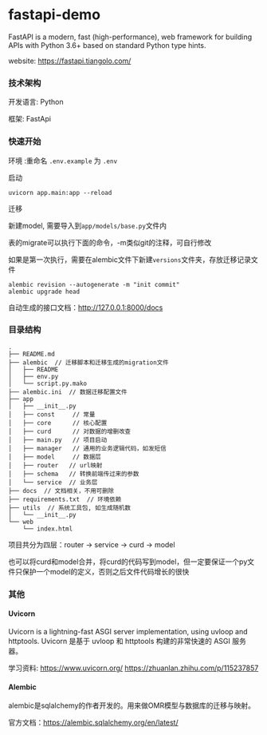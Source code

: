 # fastapi-demo

FastAPI is a modern, fast (high-performance), web framework for building APIs with Python 3.6+ based on standard Python type hints.

website: https://fastapi.tiangolo.com/

### 技术架构

开发语言: Python

框架: FastApi

### 快速开始

环境 :重命名 `.env.example` 为 `.env`

启动

```shell script
uvicorn app.main:app --reload
```

迁移 

新建model, 需要导入到`app/models/base.py`文件内

表的migrate可以执行下面的命令，-m类似git的注释，可自行修改

如果是第一次执行，需要在alembic文件下新建`versions`文件夹，存放迁移记录文件
```shell script
alembic revision --autogenerate -m "init commit"
alembic upgrade head 
```

自动生成的接口文档：http://127.0.0.1:8000/docs

### 目录结构
```
.
├── README.md
├── alembic  // 迁移脚本和迁移生成的migration文件
│   ├── README
│   ├── env.py
│   └── script.py.mako
├── alembic.ini  // 数据迁移配置文件
├── app
│   ├── __init__.py
│   ├── const     // 常量
│   ├── core      // 核心配置
│   ├── curd      // 对数据的增删改查
│   ├── main.py   // 项目启动
│   ├── manager   // 通用的业务逻辑代码，如发短信
│   ├── model     // 数据层
│   ├── router   // url映射
│   ├── schema   // 转换前端传过来的参数
│   └── service  // 业务层
├── docs  // 文档相关，不用可删除
├── requirements.txt  // 环境依赖
├── utils  // 系统工具包, 如生成随机数
│   └── __init__.py
└── web
    └── index.html
```
项目共分为四层：router -> service -> curd -> model

也可以将curd和model合并，将curd的代码写到model，但一定要保证一个py文件只保护一个model的定义，否则之后文件代码增长的很快

### 其他
#### Uvicorn
Uvicorn is a lightning-fast ASGI server implementation, using uvloop and httptools. Uvicorn 是基于 uvloop 和 httptools 构建的非常快速的 ASGI 服务器。

学习资料: https://www.uvicorn.org/ https://zhuanlan.zhihu.com/p/115237857

#### Alembic
alembic是sqlalchemy的作者开发的。用来做OMR模型与数据库的迁移与映射。

官方文档：https://alembic.sqlalchemy.org/en/latest/

